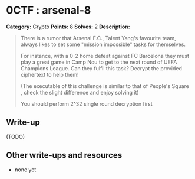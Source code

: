 # 0CTF : arsenal-8

**Category:** Crypto
**Points:** 8
**Solves:** 2
**Description:**

> There is a rumor that Arsenal F.C., Talent Yang's favourite team, always likes to set some "mission impossible" tasks for themselves.
>
> For instance, with a 0-2 home defeat against FC Barcelona they must play a great game in Camp Nou to get to the next round of UEFA Champions League. Can they fulfil this task? Decrypt the provided ciphertext to help them!
>
>
> (The executable of this challenge is similar to that of People's Square , check the slight difference and enjoy solving it)
>
>
> You should perform 2^32 single round decryption first


## Write-up

(TODO)

## Other write-ups and resources

* none yet
